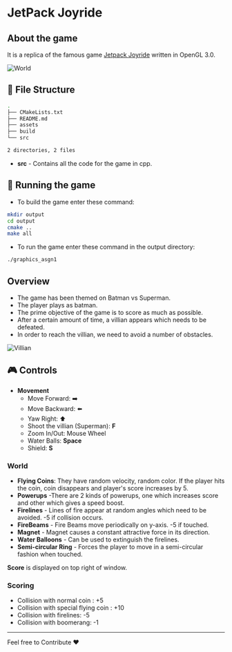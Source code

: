 # JetPack Joyride

## About the game
It is a replica of the famous game [Jetpack Joyride](https://halfbrick.com/our-games/jetpack-joyride/) written in OpenGL 3.0.

![World](./gifs/World.gif)

## :file_folder: File Structure
```bash
.
├── CMakeLists.txt
├── README.md
├── assets
├── build
└── src

2 directories, 2 files
```
- **src** - Contains all the code for the game in cpp.

## :running: Running the game
* To build the game enter these command:
```bash
mkdir output
cd output
cmake ..
make all
```
* To run the game enter these command in the output directory:
```bash
./graphics_asgn1
```

## Overview
- The game has been themed on Batman vs Superman.
- The player plays as batman.
- The prime objective of the game is to score as much as possible.
- After a certain amount of time, a villian appears which needs to be defeated.
- In order to reach the villian, we need to avoid a number of obstacles.

![Villian](./gifs/Villian.gif)


## :video_game: Controls
- **Movement**
	- Move Forward: :arrow_right:
	- Move Backward: :arrow_left:
	- Yaw Right: :arrow_up:
	- Shoot the villian (Superman): **F**
	- Zoom In/Out: Mouse Wheel
	- Water Balls: **Space**
	- Shield: **S**


### World
- **Flying Coins**: They have random velocity, random color. If the player hits the coin, coin disappears and player's score increases by 5.
- **Powerups** ​-There are 2 kinds of powerups, one which increases score and other which gives a
speed boost.
- **Firelines​** - Lines of fire appear at random angles which need to be avoided. -5 if collision occurs.
- **FireBeams** ​- Fire Beams move periodically on y-axis. -5 if touched.
- **Magnet** ​- Magnet causes a constant attractive force in its direction.
- **Water Balloons​** - Can be used to extinguish the firelines.
- **Semi-circular Ring** ​- Forces the player to move in a semi-circular fashion when touched.

**Score** ​is displayed on​ top right ​of window.


### Scoring
- Collision with normal coin : +5
- Collision with special flying coin : +10
- Collision with firelines: -5
- Collision with boomerang: -1

___________________________________________

Feel free to Contribute :heart:




